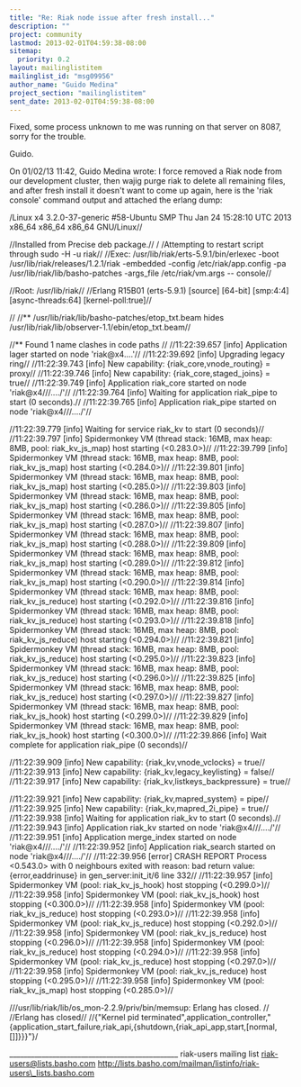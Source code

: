 ```yaml
---
title: "Re: Riak node issue after fresh install..."
description: ""
project: community
lastmod: 2013-02-01T04:59:38-08:00
sitemap:
  priority: 0.2
layout: mailinglistitem
mailinglist_id: "msg09956"
author_name: "Guido Medina"
project_section: "mailinglistitem"
sent_date: 2013-02-01T04:59:38-08:00
---
```



Fixed, some process unknown to me was running on that server on 8087, 
sorry for the trouble.


Guido.

On 01/02/13 11:42, Guido Medina wrote:
I force removed a Riak node from our development cluster, then wajig 
purge riak to delete all remaining files, and after fresh install it 
doesn't want to come up again, here is the 'riak console' command 
output and attached the erlang dump:


/Linux x4 3.2.0-37-generic #58-Ubuntu SMP Thu Jan 24 15:28:10 UTC 2013 
x86\_64 x86\_64 x86\_64 GNU/Linux//

//Installed from Precise deb package.//
/
/Attempting to restart script through sudo -H -u riak//
//Exec: /usr/lib/riak/erts-5.9.1/bin/erlexec -boot 
/usr/lib/riak/releases/1.2.1/riak -embedded -config 
/etc/riak/app.config -pa 
/usr/lib/riak/lib/basho-patches -args\_file 
/etc/riak/vm.args -- console//

//Root: /usr/lib/riak//
//Erlang R15B01 (erts-5.9.1) [source] [64-bit] [smp:4:4] 
[async-threads:64] [kernel-poll:true]//

//
//\*\* /usr/lib/riak/lib/basho-patches/etop\_txt.beam hides 
/usr/lib/riak/lib/observer-1.1/ebin/etop\_txt.beam//

//\*\* Found 1 name clashes in code paths //
//11:22:39.657 [info] Application lager started on node 'riak@x4....'//
//11:22:39.692 [info] Upgrading legacy ring//
//11:22:39.743 [info] New capability: {riak\_core,vnode\_routing} = proxy//
//11:22:39.746 [info] New capability: {riak\_core,staged\_joins} = true//
//11:22:39.749 [info] Application riak\_core started on node 
'riak@x4///..../'//
//11:22:39.764 [info] Waiting for application riak\_pipe to start (0 
seconds).//
//11:22:39.765 [info] Application riak\_pipe started on node 
'riak@x4///..../'//

//11:22:39.779 [info] Waiting for service riak\_kv to start (0 seconds)//
//11:22:39.797 [info] Spidermonkey VM (thread stack: 16MB, max heap: 
8MB, pool: riak\_kv\_js\_map) host starting (&lt;0.283.0&gt;)//
//11:22:39.799 [info] Spidermonkey VM (thread stack: 16MB, max heap: 
8MB, pool: riak\_kv\_js\_map) host starting (&lt;0.284.0&gt;)//
//11:22:39.801 [info] Spidermonkey VM (thread stack: 16MB, max heap: 
8MB, pool: riak\_kv\_js\_map) host starting (&lt;0.285.0&gt;)//
//11:22:39.803 [info] Spidermonkey VM (thread stack: 16MB, max heap: 
8MB, pool: riak\_kv\_js\_map) host starting (&lt;0.286.0&gt;)//
//11:22:39.805 [info] Spidermonkey VM (thread stack: 16MB, max heap: 
8MB, pool: riak\_kv\_js\_map) host starting (&lt;0.287.0&gt;)//
//11:22:39.807 [info] Spidermonkey VM (thread stack: 16MB, max heap: 
8MB, pool: riak\_kv\_js\_map) host starting (&lt;0.288.0&gt;)//
//11:22:39.809 [info] Spidermonkey VM (thread stack: 16MB, max heap: 
8MB, pool: riak\_kv\_js\_map) host starting (&lt;0.289.0&gt;)//
//11:22:39.812 [info] Spidermonkey VM (thread stack: 16MB, max heap: 
8MB, pool: riak\_kv\_js\_map) host starting (&lt;0.290.0&gt;)//
//11:22:39.814 [info] Spidermonkey VM (thread stack: 16MB, max heap: 
8MB, pool: riak\_kv\_js\_reduce) host starting (&lt;0.292.0&gt;)//
//11:22:39.816 [info] Spidermonkey VM (thread stack: 16MB, max heap: 
8MB, pool: riak\_kv\_js\_reduce) host starting (&lt;0.293.0&gt;)//
//11:22:39.818 [info] Spidermonkey VM (thread stack: 16MB, max heap: 
8MB, pool: riak\_kv\_js\_reduce) host starting (&lt;0.294.0&gt;)//
//11:22:39.821 [info] Spidermonkey VM (thread stack: 16MB, max heap: 
8MB, pool: riak\_kv\_js\_reduce) host starting (&lt;0.295.0&gt;)//
//11:22:39.823 [info] Spidermonkey VM (thread stack: 16MB, max heap: 
8MB, pool: riak\_kv\_js\_reduce) host starting (&lt;0.296.0&gt;)//
//11:22:39.825 [info] Spidermonkey VM (thread stack: 16MB, max heap: 
8MB, pool: riak\_kv\_js\_reduce) host starting (&lt;0.297.0&gt;)//
//11:22:39.827 [info] Spidermonkey VM (thread stack: 16MB, max heap: 
8MB, pool: riak\_kv\_js\_hook) host starting (&lt;0.299.0&gt;)//
//11:22:39.829 [info] Spidermonkey VM (thread stack: 16MB, max heap: 
8MB, pool: riak\_kv\_js\_hook) host starting (&lt;0.300.0&gt;)//
//11:22:39.866 [info] Wait complete for application riak\_pipe (0 
seconds)//

//11:22:39.909 [info] New capability: {riak\_kv,vnode\_vclocks} = true//
//11:22:39.913 [info] New capability: {riak\_kv,legacy\_keylisting} = 
false//
//11:22:39.917 [info] New capability: {riak\_kv,listkeys\_backpressure} 
= true//

//11:22:39.921 [info] New capability: {riak\_kv,mapred\_system} = pipe//
//11:22:39.925 [info] New capability: {riak\_kv,mapred\_2i\_pipe} = true//
//11:22:39.938 [info] Waiting for application riak\_kv to start (0 
seconds).//
//11:22:39.943 [info] Application riak\_kv started on node 
'riak@x4///..../'//
//11:22:39.951 [info] Application merge\_index started on node 
'riak@x4///..../'//
//11:22:39.952 [info] Application riak\_search started on node 
'riak@x4///..../'//
//11:22:39.956 [error] CRASH REPORT Process &lt;0.543.0&gt; with 0 
neighbours exited with reason: bad return value: {error,eaddrinuse} in 
gen\_server:init\_it/6 line 332//
//11:22:39.957 [info] Spidermonkey VM (pool: riak\_kv\_js\_hook) host 
stopping (&lt;0.299.0&gt;)//
//11:22:39.958 [info] Spidermonkey VM (pool: riak\_kv\_js\_hook) host 
stopping (&lt;0.300.0&gt;)//
//11:22:39.958 [info] Spidermonkey VM (pool: riak\_kv\_js\_reduce) host 
stopping (&lt;0.293.0&gt;)//
//11:22:39.958 [info] Spidermonkey VM (pool: riak\_kv\_js\_reduce) host 
stopping (&lt;0.292.0&gt;)//
//11:22:39.958 [info] Spidermonkey VM (pool: riak\_kv\_js\_reduce) host 
stopping (&lt;0.296.0&gt;)//
//11:22:39.958 [info] Spidermonkey VM (pool: riak\_kv\_js\_reduce) host 
stopping (&lt;0.294.0&gt;)//
//11:22:39.958 [info] Spidermonkey VM (pool: riak\_kv\_js\_reduce) host 
stopping (&lt;0.297.0&gt;)//
//11:22:39.958 [info] Spidermonkey VM (pool: riak\_kv\_js\_reduce) host 
stopping (&lt;0.295.0&gt;)//
//11:22:39.958 [info] Spidermonkey VM (pool: riak\_kv\_js\_map) host 
stopping (&lt;0.285.0&gt;)//

///usr/lib/riak/lib/os\_mon-2.2.9/priv/bin/memsup: Erlang has closed. //
//Erlang has closed//
//{"Kernel pid 
terminated",application\_controller,"{application\_start\_failure,riak\_api,{shutdown,{riak\_api\_app,start,[normal,[]]}}}"}/


\_\_\_\_\_\_\_\_\_\_\_\_\_\_\_\_\_\_\_\_\_\_\_\_\_\_\_\_\_\_\_\_\_\_\_\_\_\_\_\_\_\_\_\_\_\_\_
riak-users mailing list
riak-users@lists.basho.com
http://lists.basho.com/mailman/listinfo/riak-users\_lists.basho.com

